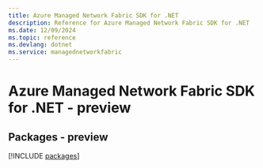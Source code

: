 ```yaml
---
title: Azure Managed Network Fabric SDK for .NET
description: Reference for Azure Managed Network Fabric SDK for .NET
ms.date: 12/09/2024
ms.topic: reference
ms.devlang: dotnet
ms.service: managednetworkfabric
---
```

# Azure Managed Network Fabric SDK for .NET - preview
## Packages - preview
[!INCLUDE [packages](managed-network-fabric-index.md)]